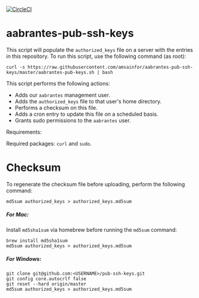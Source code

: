 [![CircleCI](https://circleci.com/gh/amsainfor/aabrantes-pub-ssh-keys.svg?style=svg)](https://circleci.com/gh/amsainfor/aabrantes-pub-ssh-keys)



aabrantes-pub-ssh-keys
======================
This script will populate the `authorized_keys` file on a server with the entries in this repository. To run this script, use the following command (as root):

```
curl -s https://raw.githubusercontent.com/amsainfor/aabrantes-pub-ssh-keys/master/aabrantes-pub-keys.sh | bash
```

This script performs the following actions:

 * Adds our `aabrantes` management user.
 * Adds the `authorized_keys` file to that user's home directory.
 * Performs a checksum on this file.
 * Adds a cron entry to update this file on a scheduled basis.
 * Grants sudo permissions to the `aabrantes` user.

Requirements:

Required packages: `curl` and `sudo`.

Checksum
========

To regenerate the checksum file before uploading, perform the following command:
```
md5sum authorized_keys > authorized_keys.md5sum
```
##### For Mac:
Install `md5sha1sum` via homebrew before running the `md5sum` command:
```
brew install md5sha1sum
md5sum authorized_keys > authorized_keys.md5sum
```

##### For Windows:
```
git clone git@github.com:<USERNAME>/pub-ssh-keys.git
git config core.autocrlf false
git reset --hard origin/master
md5sum authorized_keys > authorized_keys.md5sum
```
